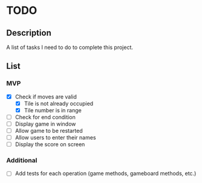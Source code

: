 # TODO

## Description

A list of tasks I need to do to complete this project.

## List

### MVP

- [x] Check if moves are valid
    - [x] Tile is not already occupied
    - [x] Tile number is in range
- [ ] Check for end condition
- [ ] Display game in window
- [ ] Allow game to be restarted
- [ ] Allow users to enter their names
- [ ] Display the score on screen

### Additional

- [ ] Add tests for each operation (game methods, gameboard methods, etc.)
